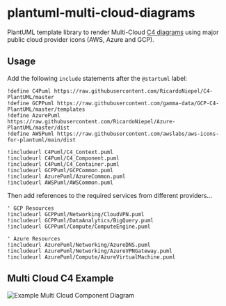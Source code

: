 # plantuml-multi-cloud-diagrams
PlantUML template library to render Multi-Cloud [C4 diagrams](https://c4model.com/) using major public cloud provider icons (AWS, Azure and GCP).

## Usage
Add the following `include` statements after the `@startuml` label:

    !define C4Puml https://raw.githubusercontent.com/RicardoNiepel/C4-PlantUML/master
    !define GCPPuml https://raw.githubusercontent.com/gamma-data/GCP-C4-PlantUML/master/templates
    !define AzurePuml https://raw.githubusercontent.com/RicardoNiepel/Azure-PlantUML/master/dist
    !define AWSPuml https://raw.githubusercontent.com/awslabs/aws-icons-for-plantuml/main/dist

    !includeurl C4Puml/C4_Context.puml
    !includeurl C4Puml/C4_Component.puml
    !includeurl C4Puml/C4_Container.puml
    !includeurl GCPPuml/GCPCommon.puml
    !includeurl AzurePuml/AzureCommon.puml
    !includeurl AWSPuml/AWSCommon.puml

Then add references to the required services from different providers...    

    ' GCP Resources
    !includeurl GCPPuml/Networking/CloudVPN.puml
    !includeurl GCPPuml/DataAnalytics/BigQuery.puml
    !includeurl GCPPuml/Compute/ComputeEngine.puml

    ' Azure Resources
    !includeurl AzurePuml/Networking/AzureDNS.puml
    !includeurl AzurePuml/Networking/AzureVPNGateway.puml
    !includeurl AzurePuml/Compute/AzureVirtualMachine.puml
## Multi Cloud C4 Example
![Example Multi Cloud Component Diagram](http://www.plantuml.com/plantuml/proxy?cache=no&src=https://raw.githubusercontent.com/gamma-data/GCP-C4-PlantUML/master/examples/gcp-C4-example.puml)
